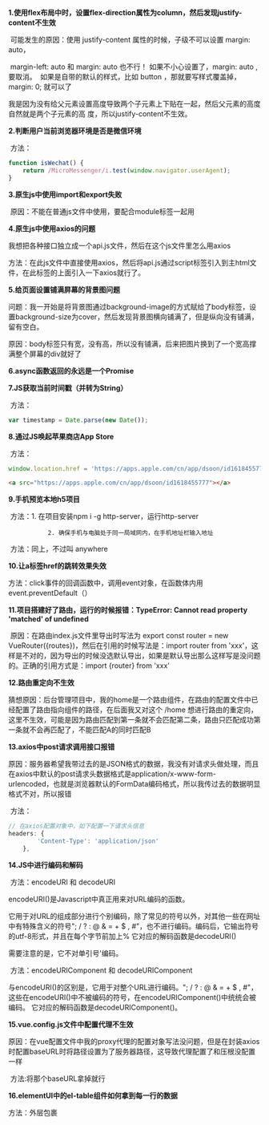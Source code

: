 **1.使用flex布局中时，设置flex-direction属性为column，然后发现justify-content不生效**

​	可能发生的原因：使用 justify-content 属性的时候，子级不可以设置 margin: auto，

​	margin-left: auto 和 margin: auto 也不行！
​	如果不小心设置了，margin: auto , 要取消。
​	如果是自带的默认的样式，比如 button ，那就要写样式覆盖掉， margin: 0; 就可以了



​	我是因为没有给父元素设置高度导致两个子元素上下贴在一起，然后父元素的高度自然就是两个子元素的高	度，所以justify-content不生效。

**2.判断用户当前浏览器环境是否是微信环境**

​	方法：

```js
function isWechat() {
    return /MicroMessenger/i.test(window.navigator.userAgent);
}
```

**3.原生js中使用import和export失败**

​	原因：不能在普通js文件中使用，要配合module标签一起用

**4.原生js中使用axios的问题**

我想把各种接口独立成一个api.js文件，然后在这个js文件里怎么用axios

方法：在此js文件中直接使用axios，然后将api.js通过script标签引入到主html文件，在此标签的上面引入一下axios就行了。

**5.给页面设置铺满屏幕的背景图问题**

​	问题：我一开始是将背景图通过background-image的方式赋给了body标签，设置background-size为cover，然后发现背景图横向铺满了，但是纵向没有铺满，留有空白。

​	原因：body标签只有宽，没有高，所以没有铺满，后来把图片换到了一个宽高撑满整个屏幕的div就好了

**6.async函数返回的永远是一个Promise**

**7.JS获取当前时间戳（并转为String）**

​	方法：

```js
var timestamp = Date.parse(new Date());
```

**8.通过JS唤起苹果商店App Store**

​	方法：

```js
window.location.href = 'https://apps.apple.com/cn/app/dsoon/id1618455777'
```

```html
<a src="https://apps.apple.com/cn/app/dsoon/id1618455777"></a>
```

**9.手机预览本地h5项目**

​	方法：1. 在项目安装npm i -g http-server，运行http-server

 			   2. 确保手机与电脑处于同一局域网内，在手机地址栏输入地址

​	方法：同上，不过叫 anywhere

**10.让a标签href的跳转效果失效**

​	方法：click事件的回调函数中，调用event对象，在函数体内用event.preventDefault（）

**11.项目搭建好了路由，运行的时候报错：TypeError: Cannot read property 'matched' of undefined**

​	原因：在路由index.js文件里导出时写法为 export const router = new VueRouter({routes})，然后在引用的时候写法是：import router from 'xxx'，这样是不对的，因为导出的时候没选默认导出，如果是默认导出那么这样写是没问题的。正确的引用方式是：import {router} from 'xxx'

**12.路由重定向不生效**

​	猜想原因：后台管理项目中，我的home是一个路由组件，在路由的配置文件中已经配置了路由指向组件的路径，在后面我又对这个 /home 想进行路由的重定向，这里不生效，可能是因为路由匹配到第一条就不会匹配第二条，路由只匹配成功第一条就不会再匹配了，不能匹配A的同时匹配B

**13.axios中post请求调用接口报错**

​	原因：服务器希望我带过去的是JSON格式的数据，我没有对请求头做处理，而且在axios中默认的post请求头数据格式是application/x-www-form-urlencoded，也就是浏览器默认的FormData编码格式，所以我传过去的数据明显格式不对，所以报错

​	方法：

```js
// 在axios配置对象中，如下配置一下请求头信息
headers: {
        'Content-Type': 'application/json'
    },
```

**14.JS中进行编码和解码**

​	方法：encodeURI 和 decodeURI

encodeURI()是Javascript中真正用来对URL编码的函数。

它用于对URL的组成部分进行个别编码，除了常见的符号以外，对其他一些在网址中有特殊含义的符号"; / ? : @ & = + $ , #"，也不进行编码。编码后，它输出符号的utf-8形式，并且在每个字节前加上%
它对应的解码函数是decodeURI()

需要注意的是，它不对单引号'编码。

​	方法：encodeURIComponent 和 decodeURIComponent

与encodeURI()的区别是，它用于对整个URL进行编码。"; / ? : @ & = + $ , #"，这些在encodeURI()中不被编码的符号，在encodeURIComponent()中统统会被编码。
它对应的解码函数是decodeURIComponent()。

**15.vue.config.js文件中配置代理不生效**

​	原因：在vue配置文件中我的proxy代理的配置对象写法没问题，但是在封装axios时配置baseURL时将路径设置为了服务器路径，这导致代理配置了和压根没配置一样

​	方法:将那个baseURL拿掉就行

**16.elementUI中的el-table组件如何拿到每一行的数据**

​	方法：外层包裹<template slot-scope="scope"></templale>，然后在里面使用scope.row就能拿到了

**17.JS将时间戳转化为标准时间**

​	方法：

```js
// 将时间戳转换为标准时间
function sdandardTime(timestamp) {
    const date = new Date(timestamp)
    var Y = date.getFullYear();
    var M = date.getMonth() + 1;
    var D = date.getDate();
    var h = date.getHours();
    var m = date.getMinutes();

    return Y + '-' + addZero(M) + '-' + addZero(D) + ' ' + addZero(h) + ':' + addZero(m);

    function addZero(m) {
        return m < 10 ? '0' + m : m;
    }
}
```

**18.使用axios的post请求用form-data格式上传文件**

通过elementUI的el-upload组件的onchange回调拿到 file 对象，file对象长这个样子：

```js
{
	name: "app-glass_test-release .0.5.1.22080301.apk"
    percentage: 0
    raw: File // 这个才是我们要的！！！
    size: 58420520
    status: "ready"
    uid: 1660180720053
}
```

我出现的问题是在向接口参数中传递文件时，给的是上面这个对象全部，这样是不对的，应该给的是里面的raw属性所对应的那个

方法：

```js
export const reqReleaseClient = ({requestId,token,platform,file,upgradeType,changeLog,version,test}) => myAxios({
    url: `/server/v1/arClient/release?requestId=${requestId}&token=${token}`,
    method: 'post',
    data: {
        platform,
        file,
        upgradeType,
        changeLog,
        version
    },
    headers: {
        'content-type' : 'multipart/form-data'
    }
})
```

**19.vue模板不渲染的数据不要放在data里面，影响性能**

**20.在AR眼镜后台管理项目，点击 ”暂停升级“ 按钮数据响应延迟**

​	问题：这里的业务是，当点击了 ”暂停升级“ 按钮之后，首先会向服务器发一个修改信息的请求，修改完毕之后再发一个获取列表的请求，以此来更新数据让vue模板重新渲染，我一开始是这样写的：

```js
this.$store.dispatch('client/releaseClient', dataObj) // 修改数据
this.getData(this.getPlatform(), this.pageNo) // 获取新数据
```

然后问题出现了，我期待的结果是，点击之后，模板上的 ”暂停升级“ 变成 ”恢复“。但是像上述这样写在点击的时候会偶现点击了却没有反应，查看 vue开发者工具 中的 vuex数据 也没有更新，但是刷新网页后正常。也就是说，上面的两行代码并没有按我的预期顺序执行，所以会出现这种问题。

​	方法：注意到 Vuex 的 actions返回的是一个 Promise，所以上述代码可以改成如下：

```js
this.$store.dispatch('client/releaseClient', dataObj).then(() => {
    // 更新完信息后要同步更新一下最新的数据
    this.getData(this.getPlatform(), this.pageNo)
},(err) => {
    console.log(err)
})
```

利用Promise来异步执行，控制代码的执行顺序

**21.前端利用JSEcrypt来进行RSA加密**

​	RSA加密是一种非对称加密。可以在不直接传递密钥的情况下，完成解密。这能够确保信息的安全性，避免了直接传递密钥所造成的被破解的风险。是由一对密钥来进行加解密的过程，分别称为公钥和私钥。两者之间有数学相关，该加密算法的原理就是对一极大整数做因数分解的困难性来保证安全性。通常个人保存私钥，公钥是公开的（可能同时多人持有）。

​	加密过程：

（1）A生成一对密钥（公钥和私钥），私钥不公开，A自己保留。公钥为公开的，任何人可以获取。

（2）A传递自己的公钥给B，B用A的公钥对消息进行加密。

（3）A接收到B加密的消息，利用A自己的私钥对消息进行解密。

方法：

```js
import JSEncrypt from 'jsencrypt'
// 创建加密对象实例
var encryptor = new JSEncrypt()  
// 公钥
var pubKey = '(公钥string)'

encryptor.setPublicKey(pubKey)

// 对内容进行加密
var rsaPassword = encryptor.encrypt(pwd)
```

**22.Vuex中存储的数据因页面刷新导致数据丢失**

​		原因：因为store里的数据是保存在运行内存中的,当页面刷新时，页面会重新加载vue实例，store里面的数据就会被重新赋值初始化

**23.文件中引入链接使用相对协议**

​	原因：将CDN 上所有链接的协议默认设置为“相对协议”，也就是链接以 // 开头，前面去掉了 http: 或 https: 字样，这样做的好处是浏览器能够根据你的网站所采用的协议来自动加载 CDN 上托管的文件

**24.关于h5页面微信浏览器打开后跳转 App Store 的问题**

​	问题：微信内置浏览器会限制外链的跳转，如果是扫码打开网页，外链可以跳转，但如果是一对一聊天分享打开，外链无法跳转

**25.解决margin塌陷和margin合并的问题**

​	方法：触发BFC

**26.给div设置opacity不透明度会影响到里面的文字**

​	方法：给div设置 bacground-color: rgba(xxx, xxx, xxx, 0.5)

**27.页面出现横向滚动条**

​	可能出现的原因：

​			1.windows系统底部任务栏左置，占用了实际横向宽度的2px（这2px被拿去做侧边栏感应了）

​			2.浏览器的竖向滚动条占用了17-20px（取决于屏幕宽度）

​			3.本身的内容就太宽了，超出了范围（人为的，上面两个不是人为）

​	解决方案：

​			1.暴力法（overflow:hidden)

```css
// width: 100vw 会占据视窗的全部宽度
// 超出的部分直接隐藏掉
#app {
  width: 100vw;
  overflow: hidden;
}
```

​		这样永远也不会出现横向滚动条，但是一点，用户如果开个小窗口浏览网页，那么它的页面会丢失很多内容，而且无法横向滚动，所以这种方法并不好。

​			2.利用vw和calc实现

​			既然浏览器滚动条会占17px，那么提前把空间占住不就可以了。

​			100vw是`window`的宽度，而容器的宽度100%就是除了滚动条的可用宽度，因此在没有滚动条时候			`calc(100% - 100vw)`就是0，触发滚动条时候其值为负的滚动条宽度，我们将其赋值给容器的`margin-right`，即可巧妙补偿这个宽度的挤压，在滚动条存在的情况下容器宽度仍然占据整个视口的宽度。

​			同时必须得设置overflow-x: hidden; 把margin-right导致的超出部分给隐藏起来。

​			这种实现和方法1有同样的问题。用户如果开个小窗口浏览网页，那么它的页面会丢失很多内容，而且无法横线滚动。

​			3.利用absolute实现

```css
html {
  overflow-y: scroll;
}

:root {
  overflow-y: auto;
  overflow-x: hidden;
}

:root body {
  position: absolute;
}

body {
  width: 100vw;
  overflow: hidden;
}
```

​				这个方法同样会有上面的问题。只能说世界上没有完美的方法吧。或多或少都有点瑕疵。

**28.来一组媒体查询的实例**

```css
		/* 如果浏览器窗口小于 1280px, 背景将变为绿色 */
        @media only screen and (max-width: 1280px) {
            body {
                background-color: green;
            }
        }

        /* 如果浏览器窗口 >= 1280px && < 1440px, 背景将变为浅蓝色 */
        @media only screen and (min-width: 1280px) {
            body {
                background-color: lightblue;
            }
        }

        /* 如果浏览器窗口>=1440px && < 1920px, 背景将变为黄色 */
        @media only screen and (min-width: 1440px) {
            body {
                background-color: yellow;
            }
        }
        /* 如果浏览器窗口 >= 1920px, 背景将变为灰色 */

        @media only screen and (min-width: 1920px) {
            body {
                background-color: grey;
            }
        }
```

**29.<video>标签已经添加 autoplay 不能自动播放的问题**

​		原因：

1. chrome6以及更高的版本不允许媒体自动播放

2. safari 阻止自动播放视频，opera 阻止autoplay

3. 出于用户体验，节省流量的考虑，移动端禁止自动播放

4. 视频文件太大，加载时间过长或错误

   方法：

   1、静音自动播放总是被允许的。所以可以给视频元素添加muted 属性，如<video controls muted>

   2、在用户交互(点击，触摸滑动等操作)后，使用.paly()方法播放。注意：用户没有产生交互前调用play()会抛出异常（我的情况是页面一进去不点击，只滑动，也会报错。随便点一下空地，再滑动可以播放）

   ​	video.play()返回一个promise，未禁止则resolve，禁止则reject

   3.使用iframe允许自动播放

   ```html
   <iframe src = "http://fjdx.sc.chinaz.com/Files/DownLoad/sound1/201808/10467.wav" allow = "autoplay"/>
   ```


**30.使用swiper自定义一个分页器**

​	方法：利用swiper提供的paginationCustomRender()方法（自定义特殊类型分页器，当分页器类型设置为自定义时可用）

```js
<!DOCTYPE html> 
<html> 
 
 <head> 
 <meta charset="UTF-8"> 
 <title>swiper自定义分页器用法</title> 
 <link href="swiper-3.4.2.min.css" rel="stylesheet" /> 
 <style> 
  * { 
  padding: 0; 
  margin: 0; 
  } 
  
  .swiper-container { 
  position: relative; 
  width: 100%; 
  height: 100%; 
  } 
  
  .swiper-slide { 
  text-align: center; 
  font-size: 18px; 
  background: #fff; 
  display: -webkit-box; 
  display: -ms-flexbox; 
  display: -webkit-flex; 
  display: flex; 
  -webkit-box-pack: center; 
  -ms-flex-pack: center; 
  -webkit-justify-content: center; 
  justify-content: center; 
  -webkit-box-align: center; 
  -ms-flex-align: center; 
  -webkit-align-items: center; 
  align-items: center; 
  } 
  
  .swiper-slide img { 
  display: block; 
  width: 100%; 
  max-width: 100%; 
  } 
  /*包裹自定义分页器的div的位置等CSS样式*/ 
  .swiper-pagination-custom { 
  bottom: 10px; 
  left: 0; 
  width: 100%; 
  } 
  /*自定义分页器的样式，这个你自己想要什么样子自己写*/ 
  .swiper-pagination-customs { 
  width: 30px; 
  height: 4px; 
  display: inline-block; 
  background: #000; 
  opacity: .3; 
  margin: 0 5px; 
  } 
  /*自定义分页器激活时的样式表现*/ 
  .swiper-pagination-customs-active { 
  opacity: 1; 
  background-color: #F78E00; 
  } 
 </style> 
 </head> 
 
 <body> 
 <div class="swiper-container"> 
  <div class="swiper-wrapper"> 
  <div class="swiper-slide"> 
   <img src="banner1_.jpg" alt="轮播图1" /> 
  </div> 
  <div class="swiper-slide"> 
   <img src="banner2_.jpg" alt="轮播图2" /> 
  </div> 
  </div> 
  <div class="swiper-pagination"></div> 
 </div> 
 </body> 
 <script src="jquery.min.js"></script> 
 <script type="text/javascript" src="swiper.min.js"></script> 
 <script> 
 var mySwiper = new Swiper('.swiper-container', { 
  direction: 'horizontal', 
  loop: true, 
  autoplay: 3000,//自动轮播 
  speed: 600, 
  // 如果需要分页器 
  pagination: '.swiper-pagination', 
  paginationType: 'custom',//这里分页器类型必须设置为custom,即采用用户自定义配置 
  //下面方法可以生成我们自定义的分页器到页面上 
  paginationCustomRender: function(swiper, current, total) { 
  var customPaginationHtml = ""; 
  for(var i = 0; i < total; i++) { 
   //判断哪个分页器此刻应该被激活 
   if(i == (current - 1)) { 
   customPaginationHtml += '<span class="swiper-pagination-customs swiper-pagination-customs-active"></span>'; 
   } else { 
   customPaginationHtml += '<span class="swiper-pagination-customs"></span>'; 
   } 
  } 
  return customPaginationHtml; 
  } 
 }); 
 </script> 
 
</html>
```



**31.原生js添加类名和删除类名相关操作**

```js
// 为 <div> 元素添加 class:
document.getElementById("myDIV").classList.add("mystyle");


// 为 <div> 元素添加多个类:
document.getElementById("myDIV").classList.add("mystyle", "anotherClass", "thirdClass");


// 为 <div> 元素移除一个类:
document.getElementById("myDIV").classList.remove("mystyle");


// 为 <div> 元素移除多个类:
document.getElementById("myDIV").classList.remove("mystyle", "anotherClass", "thirdClass");

 
// 检查是否含有某个CSS类
myDiv.classList.contains('myCssClass'); //return true or false
```

**32.谈谈获取当前元素到页面各个部分的距离问题**

​	在开发中，通常只用获取到如下的五个值，就可以计算出当前页面中存在的各种距离了

![元素到页面的距离](C:\Users\zhicheng.zhu\Downloads\元素到页面的距离.png)

这里贴一下阮一峰老师的关于js计算元素位置的博客：https://www.ruanyifeng.com/blog/2009/09/find_element_s_position_using_javascript.html

**33.开发AR眼镜官网遇到的关于锚点定位的问题**

​	问题1：在使用根据屏幕宽度动态计算div的高度之前，我是根据不同的屏幕高度给死的固定的div的宽高，然后为了实现锚点定位的需求，我是这样写的代码：

```html
<div class="item item-23">
    <a name="hardware_config"></a>
    <img class="lazyload" data-src="./assets/images/home_23.jpg">
</div>
```

​	只是单纯的插入了一个a标签，没有css。然后我在谷歌浏览器测试时，锚点的定位是准确的，我一开始以为没问题，然后在edge浏览器中测试时，出现了锚点定位偏下的问题，本来期望的是锚点位于div的上方，结果在edge浏览器中锚点跑到了下方。然后产品也向我反映了同样的问题，看来在不同的设备或不同的浏览器中这样写确实会出现问题。

​	问题1的解决方案：给这个带锚点的a标签设置绝对定位position:absolute，然后top:0，left:0。把a标签固定位置就不会乱跑了！

​	问题2：一开始的网页设计套图片的外层div并没有手动给高度，高度是靠子元素图片的高度撑起来的。后来为了优化性能用上了图片的懒加载，这就是引发问题的关键。因为懒加载，图片没有出现在视口中是不会加载的，这就导致了没有出现在视口中的图片的外层包裹div的高度是0，因为图片还没有加载。这就导致了锚点定位的偏移，你点击的定位到的位置的图片还没有加载下面的div们高度都是0

​	问题2的解决方案：

​	既然问题出在div没有高度上，那我们就给div高度。然后新的问题出现了，因为我写的图片的高度是根据宽度自适应变化的，width:100%, height: auto。所以这个div的高度需要我们进行动态的计算，因为我们使用的图片的宽高比是已知的，所以div的高度可以计算，每当用户进行屏幕的缩放操作时根据当时的屏幕宽度动态计算出div的高度并赋值就行（注意网页初始化时也需要计算一次高度，保证锚点的可用性），代码如下

```js
if (!isMobile() && innerWidth >= 1280) {
    changeItemHeight()
    // 用户缩放改变div高度（移动端禁用）
    window.onresize = function () {
        changeItemHeight()
    }
}
// 视口宽度变化时动态等比例改变div的高度（宽度为100%）
function changeItemHeight() {
    var itemList = document.querySelectorAll('.item')
    var curHeight = (1080 * window.innerWidth / 1920) + 'px'

    itemList.forEach((item, index) => {
        item.style.height = curHeight
    })
}
```

向大柱哥请教时，他提到的是操作图片的io队列（Promise），给遮罩层。（暂时不是很懂）

**34.font-size用vw的方式来写以实现响应式**

​	在制作响应式主题时，我们会根据所需屏幕的进行变化，并且采用VW（View-Width）来实现。

​	比如我们准备开发一个宽度为640的网页，而基础字体我们设置为10px。那么我们就可以这样计算：10/640=0.015625。因为vw是一个百分比，所以再乘以100，变成1.5625vw。

​	在我开发AR眼镜官网时就是：页面宽度为1920，字体大小为70px，那么这个字体的大小就是70/1920 * 100vw

1，vw、vh、vmin、vmax 的含义
（1）vw、vh、vmin、vmax 是一种视窗单位，也是相对单位。它相对的不是父节点或者页面的根节点。而是由视窗（Viewport）大小来决定的，单位 1，代表类似于 1%。

视窗(Viewport)是你的浏览器实际显示内容的区域—，换句话说是你的不包括工具栏和按钮的网页浏览器。

 

（2）具体描述如下：

vw：视窗宽度的百分比（1vw 代表视窗的宽度为 1%）
vh：视窗高度的百分比
vmin：当前 vw 和 vh 中较小的一个值
vmax：当前 vw 和 vh 中较大的一个值


2，vw、vh 与 % 百分比的区别
（1）% 是相对于父元素的大小设定的比率，vw、vh 是视窗大小决定的。

（2）vw、vh 优势在于能够直接获取高度，而用 % 在没有设置 body 高度的情况下，是无法正确获得可视区域的高度的，所以这是挺不错的优势。

 

3，vmin、vmax 用处
	做移动页面开发时，如果使用 vw、wh 设置字体大小（比如 5vw），在竖屏和横屏状态下显示的字体大小是不一样的。

​	由于 vmin 和 vmax 是当前较小的 vw 和 vh 和当前较大的 vw 和 vh。这里就可以用到 vmin 和 vmax。使得文字大小在横竖屏下保持一致。
**35.JS判断用户是不是移动端**

```js
// 判断用户当前是不是移动端
function isMobile() {
    return /Android|webOS|iPhone|iPad|iPod|BlackBerry|IEMobile|OperaMini/i
    .test(navigator.userAgent)
}
```

**36.开发AR眼镜官网时我用到的网页性能优化方法**

​	1.在字体方面，UI要求使用的是谷歌开源的思源黑体，项目上线为了稳定性，就不推荐使用cdn加载字体，最好的方法是把字体下载下来，然后使用font-face引入，代码如下

```css
@font-face {
    font-family: "SourceHanSansCN-Light";
    font-weight: 300;
    font-display: swap;
    src: url(../fonts/SourceHanSansCN-Light.ttf);
  }
```

项目中用到字体的地方设置一下font-family就行。

​	然后问题就是，完整的思源黑体ttf文件太大了，一个类型的就9.8mb了，官网中用到三种，加起来30mb，这导致网页加载时花费大量资源在加载字体上了，谷歌chrome浏览器同时并行加载6条资源，这一下就占用了三条几十秒的时间，网页整体加载太慢了。

​	优化方法：事实上我们网页中要用到的字没那么多，没有必要使用完整的思源黑体ttf，瘦身过的常用3500字ttf完全就够用了，甚至能在此基础上继续瘦身，只保留网页中用到的字体。瘦身过后的3500字体资源仍有1.1mb，加载仍要花费7-8s，在字体资源没有加载完时，你使用到字体的地方不会显示字体，在font-face中设置font-display: swap，就会在字体还没加载完毕时使用系统默认的字体，提高用户体验

​	2.在图片方面，使用图片的懒加载，我用到的是lazysizes，代码如下

```html
<script src="./assets/js/lazysizes.min.js"></script>


<!-- 用懒加载的图片 -->
<img class="lazyload" data-src="./assets/images/home_03.jpg">

<!-- 没用懒加载的图片 -->
<img src="./assets/images/home_swiper_1.jpg">

```

**37.elementUI使用el-table最后一行的表格出现莫名其妙的下划线问题**

​	原因：对第一列设置了了fixed属性，这个fixed属性会自带一个border。

**38.移动端页面按手机屏幕分辨率自动缩放**

```js
function adapt() {
    var phoneWidth = parseInt(window.screen.width);
    var phoneScale = phoneWidth / 750;
    var ua = navigator.userAgent;
    if (/Android (\d+\.\d+)/.test(ua)) {
        var version = parseFloat(RegExp.$1);
        // andriod 2.3
        if (version > 2.3) {
            // andriod 2.3以上
            document.write('<meta name="viewport" content="width=device-width,initial-scale=' + phoneScale + ',minimum-scale=' + phoneScale + ',maximum-scale=' + phoneScale + ',user-scalable=no">');

        } else {
            document.write('<meta name="viewport" content="width=device-width,user-scalable=no">')
        }
        // 其他系统
    } else {
        document.write('<meta name="viewport" content="width=device-width, initial-scale=' + phoneScale + ',minimum-scale=' + phoneScale + ',maximum-scale =' + phoneScale + ',user-scalable=no,">')
    }
```

​	上述代码是专门针对移动端设置的meta标签缩放比例，根据设计图宽度的不同而设置的（但是这样设置了之后会有一个问题，在手机端是不能缩放的，因为上面代码写死了缩放比例）

​	若想要pc端的页面在移动端自动缩放，且在移动端上还可以缩放，只需去掉下面这段代码

```html
<meta name="viewport" content="width=device-width,initial-scale=1.0">
```

移动端默认会缩放大尺寸的页面，当我们把上述代码去掉之后，就会随着移动端缩放的比例走，而且还可以自由放大

在AR眼镜的官网开发中，我在PC端通过用户当前的屏幕宽度来动态计算div的高度，当用户对浏览器进行缩放操作时，也会相应的重新计算高度，其中用到的函数是 window.onresize() ，但是这个方法在移动端是不会奏效的，因为手机端屏幕是不会变化的，根本无法触发 window.onresize() 方法

**39.table中的tr之间有空隙**

解决方法：table设置：    border-spacing: 0px;

**40.元素设置z-index不生效**

原因：z-index只在设置了定位的元素上生效。如position:absolute, position:relative

**41.CSS实现文字渐变色**

方法一：（利用background属性）

```css
background: linear-gradient(90deg, rgba(111, 253, 141, 1) 0%, rgba(255, 255, 255, 1) 100%);
-webkit-background-clip: text;
color: transparent;
```

​		文字渐变色的本质不是给文字设置颜色，而是给块的 background-image 属性设置渐变色，然后设置背景的绘制区域为文字，然后设置文字的颜色为透明，这样就把文字后面的渐变色给透出来。

​		其中，background-clip 属性 规定背景的绘制区域。

方法二：（利用mask属性）

